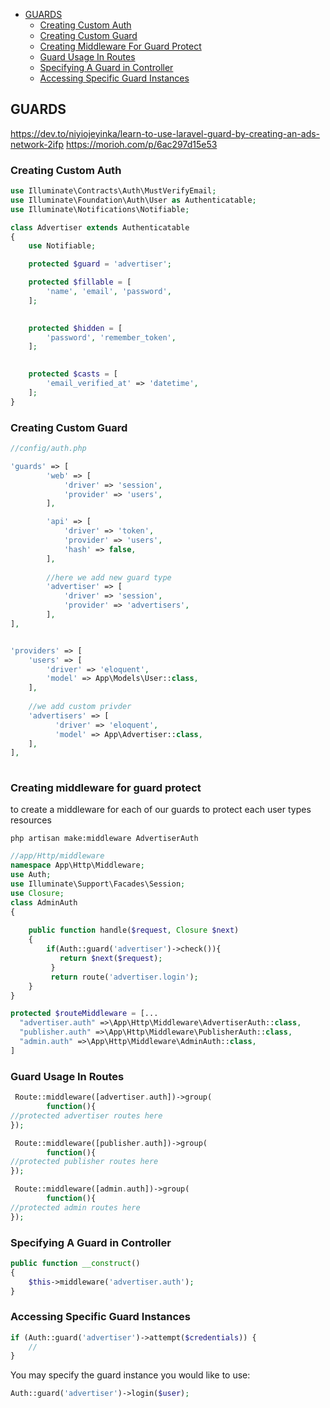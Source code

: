 - [GUARDS](#guards)
  - [Creating Custom Auth](#creating-custom-auth)
  - [Creating Custom Guard](#creating-custom-guard)
  - [Creating Middleware For Guard Protect](#creating-middleware-for-guard-protect)
  - [Guard Usage In Routes](#guard-usage-in-routes)
  - [Specifying A Guard in Controller](#specifying-a-guard-in-controller)
  - [Accessing Specific Guard Instances](#accessing-specific-guard-instances)

## GUARDS 
https://dev.to/niyiojeyinka/learn-to-use-laravel-guard-by-creating-an-ads-network-2ifp
https://morioh.com/p/6ac297d15e53

### Creating Custom Auth  


```php
use Illuminate\Contracts\Auth\MustVerifyEmail;
use Illuminate\Foundation\Auth\User as Authenticatable;
use Illuminate\Notifications\Notifiable;

class Advertiser extends Authenticatable
{
    use Notifiable;

    protected $guard = 'advertiser';

    protected $fillable = [
        'name', 'email', 'password',
    ];

   
    protected $hidden = [
        'password', 'remember_token',
    ];

   
    protected $casts = [
        'email_verified_at' => 'datetime',
    ];
}

```


### Creating Custom Guard
```php
//config/auth.php

'guards' => [
        'web' => [
            'driver' => 'session',
            'provider' => 'users',
        ],

        'api' => [
            'driver' => 'token',
            'provider' => 'users',
            'hash' => false,
        ],
        
        //here we add new guard type
        'advertiser' => [
            'driver' => 'session',
            'provider' => 'advertisers',
        ],
],


'providers' => [
    'users' => [
        'driver' => 'eloquent',
        'model' => App\Models\User::class,
    ],
    
    //we add custom privder
    'advertisers' => [
          'driver' => 'eloquent',
          'model' => App\Advertiser::class,
    ],
],
    
```


### Creating middleware for guard protect
to create a middleware for each of our guards to protect each user types resources

```
php artisan make:middleware AdvertiserAuth
```

```php
//app/Http/middleware
namespace App\Http\Middleware;
use Auth;
use Illuminate\Support\Facades\Session;
use Closure;
class AdminAuth
{
   
    public function handle($request, Closure $next)
    {
        if(Auth::guard('advertiser')->check()){
           return $next($request);
         }
         return route('advertiser.login');
    }
}
```

```php
protected $routeMiddleware = [...
  "advertiser.auth" =>\App\Http\Middleware\AdvertiserAuth::class,
  "publisher.auth" =>\App\Http\Middleware\PublisherAuth::class,
  "admin.auth" =>\App\Http\Middleware\AdminAuth::class,
]
```

### Guard Usage In Routes
```php
 Route::middleware([advertiser.auth])->group(
        function(){
//protected advertiser routes here
});

 Route::middleware([publisher.auth])->group(
        function(){
//protected publisher routes here
});

 Route::middleware([admin.auth])->group(
        function(){
//protected admin routes here
});
```

### Specifying A Guard in Controller
```php
public function __construct()
{
    $this->middleware('advertiser.auth');
}
```

### Accessing Specific Guard Instances
```php 
if (Auth::guard('advertiser')->attempt($credentials)) {
    //
}
```

You may specify the guard instance you would like to use:
```php
Auth::guard('advertiser')->login($user);
```

